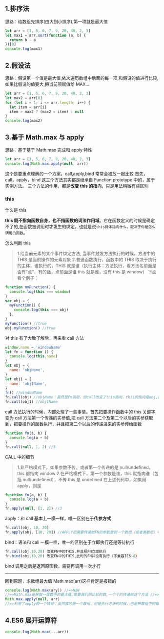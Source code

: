 ## 1.排序法

思路：给数组先排序(由大到小排序),第一项就是最大值

```javascript
let arr = [1, 5, 6, 7, 9, 20, 40, 2, 3]
let max1 = arr.sort(function (a, b) {
  return b - a
})[0]
console.log(max1)
```

## 2.假设法

思路：假设第一个值是最大值,依次遍历数组中后面的每一项,和假设的值进行比较,如果比假设的值要大,把当前项赋值给 MAX...

```javascript
let arr = [1, 5, 6, 7, 9, 20, 40, 2, 3]
let max2 = arr[0]
for (let i = 1; i <= arr.length; i++) {
  let item = arr[i]
  item > max2 ? (max2 = item) : null
}
console.log(max2)
```

## 3.基于 Math.max 与 apply

思路：基于基于 Math.max 完成和 apply 特性

```javascript
let arr = [1, 5, 6, 7, 9, 20, 40, 2, 3]
console.log(Math.max.apply(null, arr))
```

这个是要重点理解的一个方案，call,apply,bind 常常会被放一起比较
首先，call，apply，bind 这三个方法其实都是继承自 Function.prototype 中的，属于实例方法。
三个方法的作用，都是**改变 this 的指向**，只是用法稍微有些区别

### this

什么是 this

**this 既不指向函数自身，也不指函数的词法作用域**。它在函数定义的时候是确定不了的,在函数被调用时才发生的绑定，也就是说`this具体指向什么，取决于你是怎么调用的函数`。

怎么判断 this

> 1.给当前元素的某个事件绑定方法, 当事件触发方法执行的时候，方法中的 THIS 是当前操作的元素对象 2.普通函数执行，函数中的 THIS 取决于执行的主体，谁执行的，THIS 就是谁（执行主体：方法执行，看方法名前面是否有“点”，有的话，点前面是谁 this 就是谁，没有 this 是 window）
> 下面看个例子：

```javascript
function myFunction() {
  console.log(this === window)
}
var obj = {
  myFunction() {
    console.log(this === obj)
  },
}
myFunction() //true
obj.myFunction() //true
```

对 this 有了大致了解后，再来看 call 方法

```javascript
window.name = 'windowName'
let fn = function () {
  console.log(this.name)
}
let obj = {
  name: 'objName',
}
let obj1 = {
  name: 'obj1Name',
}
fn() //windowName
fn.call(obj) //objName：虽然是fn调用，但call改变了this指向，this的指向是obj,故obj.name的值为objName
fn.call(obj1) //obj1Name
```

call 方法执行的时候，内部处理了一些事情。首先把要操作函数中的 this 关键字变为 call 方法第一个传递的实参值,把 call 方法第二个及第二个以后的实参获取到，把要操作的函数执行，并且把第二个以后的传递进来的实参传给函数

```javascript
function fn(a, b) {
  console.log(a + b)
}
fn.call(null, 1, 2) //3
```

CALL 中的细节

> 1.非严格模式下，如果参数不传，或者第一个传递的是 null/undefined，this 都指向 window 2.在严格模式下，第一个参数是谁，this 就指向谁（包括 null/undefined），不传 this 是 undefined
> 在上述代码中，如果用 apply，则是

```javascript
function fn(a, b) {
  console.log(a + b)
}
fn.apply(null, [1, 2]) //3
```

apply：和 call 基本上一模一样，唯一区别在于**传参方式**

```javascript
fn.call(obj, 10, 20)
fn.apply(obj, [10, 20]) //APPLY把需要传递给FN的参数放到一个数组（或者类数组）中传递进去，虽然写的是一个数组，但是也相当于给FN一个个的传递
```

bind：语法和 call 一模一样，唯一的区别在于立即执行还是等待执行

```javascript
fn.call(obj,10,20) 改变FN中的THIS,并且把FN立即执行
fn.bind(obj,10,20) 改变FN中的THIS,此时的FN并没有执行（不兼容IE6~8）
```

bind 调用之后是返回原函数，需要再调用一次才行

---

回到原题，求数组最大值
Math.max(arr)这样肯定是报错的

```javascript
console.log(Math.max(ary)) //=>NaN
//=>Math.max是获取一堆数中的最大值,需要我们把比较的数,一个个的传递给这个方法 //=>Math.max(12,13,14...) =>Math.max([12,13,14...])这样只是传递一个值
Math.max.apply(null, arr)
//=>利用了apply的一个特征：虽然放的是一个数组，但是执行方法的时候，也是把数组中的每一项一个个的传递给函数
```

## 4.ES6 展开运算符

```javascript
console.log(Math.max(...arr))
```
